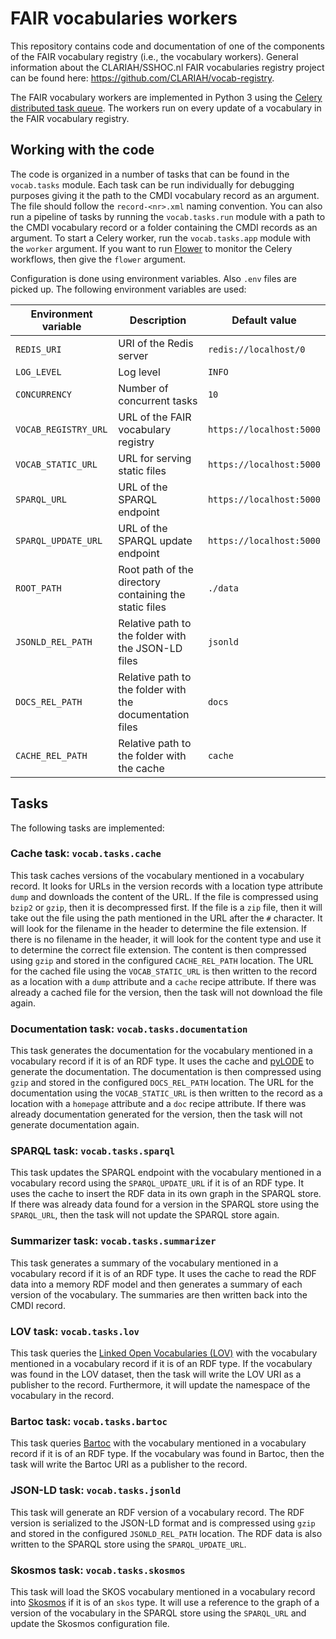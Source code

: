 # FAIR vocabularies workers

This repository contains code and documentation of one of the components of the FAIR vocabulary registry (i.e., the
vocabulary workers). General information about the CLARIAH/SSHOC.nl FAIR vocabularies registry project can be found
here: https://github.com/CLARIAH/vocab-registry.

The FAIR vocabulary workers are implemented in Python 3 using
the [Celery distributed task queue](https://docs.celeryq.dev). The workers run on every update of a vocabulary in the
FAIR vocabulary registry.

## Working with the code

The code is organized in a number of tasks that can be found in the `vocab.tasks` module. Each task can be run
individually for debugging purposes giving it the path to the CMDI vocabulary record as an argument. The file should
follow the `record-<nr>.xml` naming convention. You can also run a pipeline of tasks by running the `vocab.tasks.run`
module with a path to the CMDI vocabulary record or a folder containing the CMDI records as an argument. To start a
Celery worker, run the `vocab.tasks.app` module with the `worker` argument. If you want to
run [Flower](https://flower.readthedocs.io) to monitor the Celery workflows, then give the `flower` argument.

Configuration is done using environment variables. Also `.env` files are picked up. The following environment variables
are used:

| Environment variable | Description                                              | Default value            |
|----------------------|----------------------------------------------------------|--------------------------|
| `REDIS_URI`          | URI of the Redis server                                  | `redis://localhost/0`    |
| `LOG_LEVEL`          | Log level                                                | `INFO`                   |
| `CONCURRENCY`        | Number of concurrent tasks                               | `10`                     |
| `VOCAB_REGISTRY_URL` | URL of the FAIR vocabulary registry                      | `https://localhost:5000` |
| `VOCAB_STATIC_URL`   | URL for serving static files                             | `https://localhost:5000` |
| `SPARQL_URL`         | URL of the SPARQL endpoint                               | `https://localhost:5000` |
| `SPARQL_UPDATE_URL`  | URL of the SPARQL update endpoint                        | `https://localhost:5000` |
| `ROOT_PATH`          | Root path of the directory containing the static files   | `./data`                 |
| `JSONLD_REL_PATH`    | Relative path to the folder with the JSON-LD files       | `jsonld`                 |
| `DOCS_REL_PATH`      | Relative path to the folder with the documentation files | `docs`                   |
| `CACHE_REL_PATH`     | Relative path to the folder with the cache               | `cache`                  |

## Tasks

The following tasks are implemented:

### Cache task: `vocab.tasks.cache`

This task caches versions of the vocabulary mentioned in a vocabulary record. It looks for URLs in the version records
with a location type attribute `dump` and downloads the content of the URL. If the file is compressed using `bzip2` or
`gzip`, then it is decompressed first. If the file is a `zip` file, then it will take out the file using the path
mentioned in the URL after the `#` character. It will look for the filename in the header to determine the file
extension. If there is no filename in the header, it will look for the content type and use it to determine the correct
file extension. The content is then compressed using `gzip` and stored in the configured `CACHE_REL_PATH` location. The
URL for the cached file using the `VOCAB_STATIC_URL` is then written to the record as a location with a `dump` attribute
and a `cache` recipe attribute. If there was already a cached file for the version, then the task will not download the
file again.

### Documentation task: `vocab.tasks.documentation`

This task generates the documentation for the vocabulary mentioned in a vocabulary record if it is of an RDF type. It
uses the cache and [pyLODE](https://github.com/RDFLib/pyLODE) to generate the documentation. The documentation is then
compressed using `gzip` and stored in the configured `DOCS_REL_PATH` location. The URL for the documentation using the
`VOCAB_STATIC_URL` is then written to the record as a location with a `homepage` attribute and a `doc` recipe attribute.
If there was already documentation generated for the version, then the task will not generate documentation again.

### SPARQL task: `vocab.tasks.sparql`

This task updates the SPARQL endpoint with the vocabulary mentioned in a vocabulary record using the `SPARQL_UPDATE_URL`
if it is of an RDF type. It uses the cache to insert the RDF data in its own graph in the SPARQL store. If there was
already data found for a version in the SPARQL store using the `SPARQL_URL`, then the task will not update the SPARQL
store again.

### Summarizer task: `vocab.tasks.summarizer`

This task generates a summary of the vocabulary mentioned in a vocabulary record if it is of an RDF type. It uses the
cache to read the RDF data into a memory RDF model and then generates a summary of each version of the vocabulary. The
summaries are then written back into the CMDI record.

### LOV task: `vocab.tasks.lov`

This task queries the [Linked Open Vocabularies (LOV)](https://lov.linkeddata.es/dataset/lov/vocabs) with the vocabulary
mentioned in a vocabulary record if it is of an RDF type. If the vocabulary was found in the LOV dataset, then the task
will write the LOV URI as a publisher to the record. Furthermore, it will update the namespace of the vocabulary in the
record.

### Bartoc task: `vocab.tasks.bartoc`

This task queries [Bartoc](https://bartoc.org/) with the vocabulary mentioned in a vocabulary record if it is of an
RDF type. If the vocabulary was found in Bartoc, then the task will write the Bartoc URI as a publisher to the record.

### JSON-LD task: `vocab.tasks.jsonld`

This task will generate an RDF version of a vocabulary record. The RDF version is serialized to the JSON-LD format and
is compressed using `gzip` and stored in the configured `JSONLD_REL_PATH` location. The RDF data is also written to the
SPARQL store using the `SPARQL_UPDATE_URL`.

### Skosmos task: `vocab.tasks.skosmos`

This task will load the SKOS vocabulary mentioned in a vocabulary record into [Skosmos](https://skosmos.org/) if it is
of an `skos` type. It will use a reference to the graph of a version of the vocabulary in the SPARQL store using the
`SPARQL_URL` and update the Skosmos configuration file.
